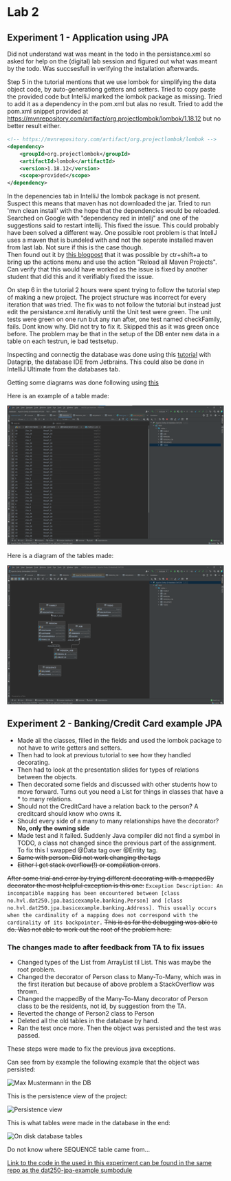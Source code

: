 
# Lab 2
## Experiment 1 - Application using JPA

Did not understand wat was meant in the todo in the persistance.xml so asked for help on the (digital) lab session and figured out what was meant by the todo. Was succsesfull in verifying the installation afterwards. 

Step 5 in the tutorial mentions that we use lombok for simplifying the data object code, by auto-generationg getters and setters. Tried to copy paste the provided code but IntelliJ marked the lombok package as missing.
Tried to add it as a dependency in the pom.xml but alas no result.
Tried to add the pom.xml snippet provided at https://mvnrepository.com/artifact/org.projectlombok/lombok/1.18.12 but no better result either. 
``` xml
<!-- https://mvnrepository.com/artifact/org.projectlombok/lombok -->
<dependency>
    <groupId>org.projectlombok</groupId>
    <artifactId>lombok</artifactId>
    <version>1.18.12</version>
    <scope>provided</scope>
</dependency>
```

In the depenencies tab in IntelliJ the lombok package is not present. Suspect this means that maven has not downloaded the jar.
Tried to run 'mvn clean install' with the hope that the dependencies would be reloaded.
Searched on Google with "dependency red in intellj" and one of the suggestions said to restart intellij. This fixed the issue. 
This could probably have  been solved a different way. One possible root problem is that IntellJ uses a maven that is bundeled with and not the seperate installed maven from last lab. Not sure if this is the case though.  
Then found out it by [this blogpost](https://stackoverflow.com/questions/9980869/force-intellij-idea-to-reread-all-maven-dependencies) that it was possible by ctr+shift+a to bring up the actions menu and use the action "Reload all Maven Projects". Can verify that this would have worked as the issue is fixed by another student that did this and it verifiably fixed the issue.

On step 6 in the tutorial 2 hours were spent trying to follow the tutorial step of making a new project. The project structure was incorrect for every iteration that was tried. 
The fix was to not follow the tutorial but instead just edit the persistance.xml iterativly until the Unit test were green.
The unit tests were green on one run but any run after, one test named checkFamily, fails. Dont know why. Did not try to fix it. Skipped this as it was green once before. The problem may be that in the setup of the DB enter new data in a table on each testrun, ie bad testsetup.

Inspecting and connectig the database was done using this [tutorial](https://www.jetbrains.com/help/datagrip/apache-derby.html) with Datagrip, the database IDE from Jetbrains.
This could also be done in IntelliJ Ultimate from the databases tab.

Getting some diagrams was done following using [this](https://www.jetbrains.com/help/datagrip/creating-diagrams.html)

Here is an example of a table made:

![Table example](images/db_tables_example.png)

Here is a diagram of the tables made:

![Diagram of tables made](images/db_tables.png)

## Experiment 2 - Banking/Credit Card example JPA

- Made all the classes, filled in the fields and used the lombok package to not have to write getters and setters.
- Then had to look at previous tutorial to see how they handled decorating. 
- Then had to look at the presentation slides for types of relations between the objects. 
- Then decorated some fields and discussed with other students how to move forward. Turns out you need a List for things in classes that have a * to many relations. 
- Should not the CreditCard have a relation back to the person? A creditcard should know who owns it.  
- Should every side of a many to many relationships have the decorator? **No, only the owning side**
- Made test and it failed. Suddenly Java compiler did not find a symbol in TODO, a class not changed since the previous part of the assignment. To fix this I swapped @Data tag over @Entity tag.
- ~~Same with person. Did not work changing the tags~~
- ~~Either I get stack overflow(!) or compilation errors~~.

~~After some trial and error by trying different decorating with a mappedBy decorator the most helpful exception is this one:~~ 
```Exception Description: An incompatible mapping has been encountered between [class no.hvl.dat250.jpa.basicexample.banking.Person] and [class no.hvl.dat250.jpa.basicexample.banking.Address]. This usually occurs when the cardinality of a mapping does not correspond with the cardinality of its backpointer.```
~~This is as far the debugging was able to do. Was not able to work out the root of the problem here.~~ 


### The changes made to after feedback from TA to fix issues

- Changed types of the List from ArrayList til List.
This was maybe the root problem. 
- Changed the decorator of Person class to Many-To-Many, which was in the first iteration but because of above problem a StackOverflow was thrown. 
- Changed the mappedBy of the Many-To-Many decorator of Person class to be the residents, not id, by suggestion from the TA. 
- Reverted the change of Person2 class to Person
- Deleted all the old tables in the database by hand.
- Ran the test once more. Then the object was persisted and the test was passed.

These steps were made to fix the previous java exceptions. 

Can see from by example the following example that the object was persisted:

![Max Mustermann in the DB](images/db_max_muster.png)



This is the persistence view of the project:

![Persistence view](images/db_tables_2.png)

This is what tables were made in the database in the end:

![On disk database tables](images/db_tables_example2.png)

Do not know where SEQUENCE table came from...

[Link to the code in the used in this experiment can be found in the same repo as the dat250-jpa-example sumbodule ](https://github.com/mrtineide/DAT250---Ukeoppgaver)
